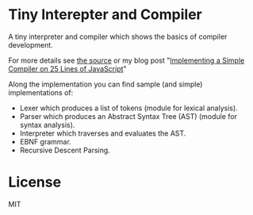 # Tiny Interepter and Compiler

A tiny interpreter and compiler which shows the basics of compiler development.

For more details see [the source](./tiny.js) or my blog post "[Implementing a Simple Compiler on 25 Lines of JavaScript](http://blog.mgechev.com/2017/09/16/developing-simple-interpreter-transpiler-compiler-tutorial/)"

Along the implementation you can find sample (and simple) implementations of:

- Lexer which produces a list of tokens (module for lexical analysis).
- Parser which produces an Abstract Syntax Tree (AST) (module for syntax analysis).
- Interpreter which traverses and evaluates the AST.
- EBNF grammar.
- Recursive Descent Parsing.

# License

MIT

